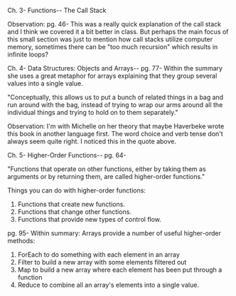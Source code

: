 Ch. 3- Functions--
The Call Stack

Observation:
pg. 46- This was a really quick explanation of the call stack and I think we covered it a bit better in class. But perhaps the main focus of this small section was just to mention how call stacks utilize computer memory, sometimes there can be "too much recursion" which results in infinite loops?

Ch. 4- Data Structures: Objects and Arrays--
pg. 77- Within the summary she uses a great metaphor for arrays explaining that they group several values into a single value.

"Conceptually, this allows us to put a bunch of related things in a bag and run around with the bag, instead of trying to wrap our arms around all the individual things and trying to hold on to them separately."

Observation:
I'm with Michelle on her theory that maybe Haverbeke wrote this book in another language first. The word choice and verb tense don't always seem quite right. I noticed this in the quote above.

Ch. 5- Higher-Order Functions--
pg. 64-

"Functions that operate on other functions, either by taking them as arguments or by returning them, are called higher-order functions."

Things you can do with higher-order functions:
1. Functions that create new functions.
2. Functions that change other functions.
3. Functions that provide new types of control flow.

pg. 95- Within summary:
Arrays provide a number of useful higher-order methods:
1. ForEach to do something with each element in an array
2. Filter to build a new array with some elements filtered out
3. Map to build a new array where each element has been put through a function
4. Reduce to combine all an array's elements into a single value.
